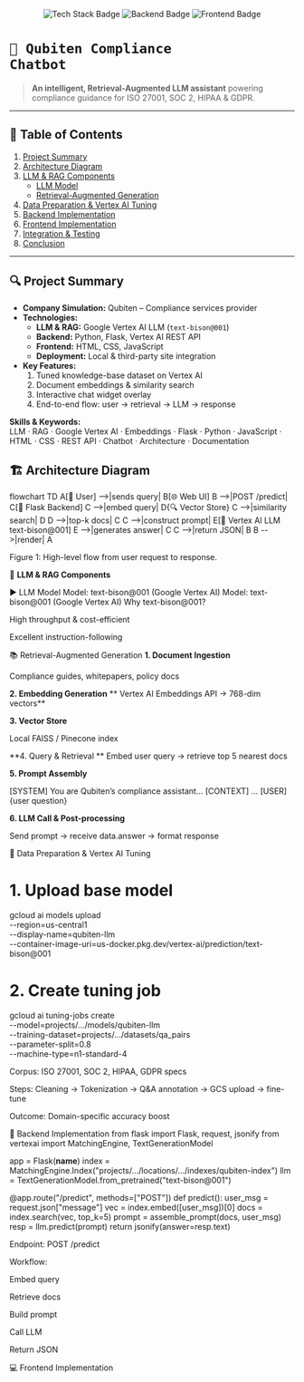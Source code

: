<p align="center">
  <img src="https://img.shields.io/badge/LLM–RAG–Google%20Vertex%20AI-blue" alt="Tech Stack Badge" />
  <img src="https://img.shields.io/badge/Flask–Python-green" alt="Backend Badge" />
  <img src="https://img.shields.io/badge/HTML–CSS–JS-yellow" alt="Frontend Badge" />
</p>

# <code>🎯 Qubiten Compliance Chatbot</code>

> **An intelligent, Retrieval-Augmented LLM assistant** powering compliance guidance for ISO 27001, SOC 2, HIPAA & GDPR.

---

## 📑 Table of Contents

1. [Project Summary](#project-summary)  
2. [Architecture Diagram](#architecture-diagram)  
3. [LLM & RAG Components](#llm--rag-components)  
   - [LLM Model](#llm-model)  
   - [Retrieval-Augmented Generation](#retrieval-augmented-generation)  
4. [Data Preparation & Vertex AI Tuning](#data-preparation--vertex-ai-tuning)  
5. [Backend Implementation](#backend-implementation)  
6. [Frontend Implementation](#frontend-implementation)  
7. [Integration & Testing](#integration--testing)  
8. [Conclusion](#conclusion)

---

## 🔍 Project Summary

- **Company Simulation:** Qubiten – Compliance services provider  
- **Technologies:**  
  - **LLM & RAG:** Google Vertex AI LLM (`text-bison@001`)  
  - **Backend:** Python, Flask, Vertex AI REST API  
  - **Frontend:** HTML, CSS, JavaScript  
  - **Deployment:** Local & third-party site integration  
- **Key Features:**  
  1. Tuned knowledge-base dataset on Vertex AI  
  2. Document embeddings & similarity search  
  3. Interactive chat widget overlay  
  4. End-to-end flow: user → retrieval → LLM → response  

**Skills & Keywords:**  
LLM · RAG · Google Vertex AI · Embeddings · Flask · Python · JavaScript · HTML · CSS · REST API · Chatbot · Architecture · Documentation



## 🏗️ Architecture Diagram


flowchart TD
  A[👤 User] -->|sends query| B[🌐 Web UI]
  B -->|POST /predict| C[🐍 Flask Backend]
  C -->|embed query| D{🔍 Vector Store}
  C -->|similarity search| D
  D -->|top-k docs| C
  C -->|construct prompt| E[🤖 Vertex AI LLM<br/>text-bison@001]
  E -->|generates answer| C
  C -->|return JSON| B
  B -->|render| A

Figure 1: High-level flow from user request to response.

🤖 **LLM & RAG Components**

▶️ LLM Model
Model: text-bison@001 (Google Vertex AI)
Model: text-bison@001 (Google Vertex AI)
Why text-bison@001?

High throughput & cost-efficient

Excellent instruction-following

📚 Retrieval-Augmented Generation
**1. Document Ingestion**

Compliance guides, whitepapers, policy docs

**2. Embedding Generation**
**
Vertex AI Embeddings API → 768-dim vectors**

**3. Vector Store**

Local FAISS / Pinecone index

**4. Query & Retrieval
**
Embed user query → retrieve top 5 nearest docs

**5. Prompt Assembly**

[SYSTEM]
You are Qubiten’s compliance assistant...
[CONTEXT]
<doc1>…<doc5>
[USER]
{user question}

**6. LLM Call & Post-processing**

Send prompt → receive data.answer → format response

🧰 Data Preparation & Vertex AI Tuning
# 1. Upload base model
gcloud ai models upload \
  --region=us-central1 \
  --display-name=qubiten-llm \
  --container-image-uri=us-docker.pkg.dev/vertex-ai/prediction/text-bison@001

# 2. Create tuning job
gcloud ai tuning-jobs create \
  --model=projects/.../models/qubiten-llm \
  --training-dataset=projects/.../datasets/qa_pairs \
  --parameter-split=0.8 \
  --machine-type=n1-standard-4

Corpus: ISO 27001, SOC 2, HIPAA, GDPR specs

Steps: Cleaning → Tokenization → Q&A annotation → GCS upload → fine-tune

Outcome: Domain-specific accuracy boost

🔧 Backend Implementation
from flask import Flask, request, jsonify
from vertexai import MatchingEngine, TextGenerationModel

app = Flask(__name__)
index = MatchingEngine.Index("projects/.../locations/.../indexes/qubiten-index")
llm   = TextGenerationModel.from_pretrained("text-bison@001")

@app.route("/predict", methods=["POST"])
def predict():
    user_msg = request.json["message"]
    vec      = index.embed([user_msg])[0]
    docs     = index.search(vec, top_k=5)
    prompt   = assemble_prompt(docs, user_msg)
    resp     = llm.predict(prompt)
    return jsonify(answer=resp.text)


Endpoint: POST /predict

Workflow:

Embed query

Retrieve docs

Build prompt

Call LLM

Return JSON

💻 Frontend Implementation

